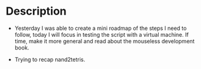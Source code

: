# Description

- Yesterday I was able to create a mini roadmap
  of the steps I need to follow, today I will focus
  in testing the script with a virtual machine. 
  If time, make it more general and read about
  the mouseless development book.

- Trying to recap nand2tetris.


